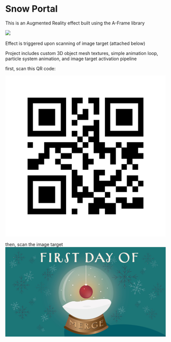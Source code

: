 # Snow Portal


This is an Augmented Reality effect built using the A-Frame library

![](https://media.giphy.com/media/AtW8wKASRKYMI2KZ4j/giphy.gif)

Effect is triggered upon scanning of image target (attached below)

Project includes custom 3D object mesh textures, simple animation loop, particle system animation, and image target activation pipeline

first, scan this QR code:

![](https://github.com/likornguth/SnowglobeARExperience/blob/main/8code%20(14).png)

then, scan the image target
![](https://github.com/likornguth/SnowglobeARExperience/blob/main/snowglobe3.jpg)


